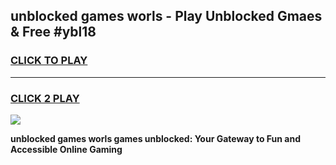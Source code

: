 
## unblocked games worls - Play Unblocked Gmaes & Free #ybl18
<h3>
<a href="https://news.freeplayer.one?title=unblocked_games_worls&ref=03M">CLICK TO PLAY</a></h3>
<hr>

<h3>
<a href="https://news.freeplayer.one?title=unblocked_games_worls&ref=03M">CLICK 2 PLAY</a>
  
</h3>

<a href="https://news.freeplayer.one?title=unblocked_games_worls&ref=03M"><img src="https://clearcache.store/games.png"></a>


**unblocked games worls games unblocked: Your Gateway to Fun and Accessible Online Gaming**
